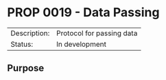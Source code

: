 # PROP 0019 - Data Passing

|                |                                           |
|:---------------|:------------------------------------------|
| Description:   | Protocol for passing data                 |
| Status:        | In development                            |


## Purpose
